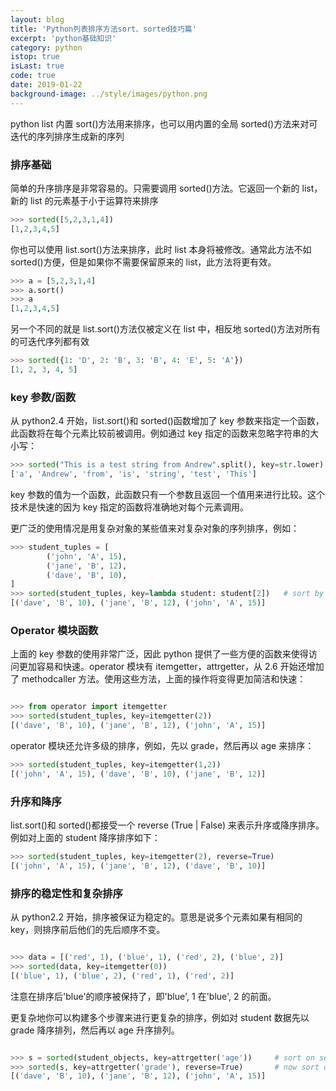```yaml
---
layout: blog
title: 'Python列表排序方法sort、sorted技巧篇'
excerpt: 'python基础知识'
category: python
istop: true
isLast: true
code: true
date: 2019-01-22
background-image: ../style/images/python.png
---
```


python list 内置 sort()方法用来排序，也可以用内置的全局 sorted()方法来对可迭代的序列排序生成新的序列

### 排序基础

简单的升序排序是非常容易的。只需要调用 sorted()方法。它返回一个新的 list，新的 list 的元素基于小于运算符来排序

```python
>>> sorted([5,2,3,1,4])
[1,2,3,4,5]
```

你也可以使用 list.sort()方法来排序，此时 list 本身将被修改。通常此方法不如 sorted()方便，但是如果你不需要保留原来的 list，此方法将更有效。

```python
>>> a = [5,2,3,1,4]
>>> a.sort()
>>> a
[1,2,3,4,5]
```

另一个不同的就是 list.sort()方法仅被定义在 list 中，相反地 sorted()方法对所有的可迭代序列都有效

```python
>>> sorted({1: 'D', 2: 'B', 3: 'B', 4: 'E', 5: 'A'})
[1, 2, 3, 4, 5]
```

### key 参数/函数

从 python2.4 开始，list.sort()和 sorted()函数增加了 key 参数来指定一个函数，此函数将在每个元素比较前被调用。例如通过 key 指定的函数来忽略字符串的大小写：

```python
>>> sorted("This is a test string from Andrew".split(), key=str.lower)
['a', 'Andrew', 'from', 'is', 'string', 'test', 'This']
```

key 参数的值为一个函数，此函数只有一个参数且返回一个值用来进行比较。这个技术是快速的因为 key 指定的函数将准确地对每个元素调用。

更广泛的使用情况是用复杂对象的某些值来对复杂对象的序列排序，例如：

```python
>>> student_tuples = [
        ('john', 'A', 15),
        ('jane', 'B', 12),
        ('dave', 'B', 10),
]
>>> sorted(student_tuples, key=lambda student: student[2])   # sort by age
[('dave', 'B', 10), ('jane', 'B', 12), ('john', 'A', 15)]
```

### Operator 模块函数

上面的 key 参数的使用非常广泛，因此 python 提供了一些方便的函数来使得访问更加容易和快速。operator 模块有 itemgetter，attrgetter，从 2.6 开始还增加了 methodcaller 方法。使用这些方法，上面的操作将变得更加简洁和快速：

```python

>>> from operator import itemgetter
>>> sorted(student_tuples, key=itemgetter(2))
[('dave', 'B', 10), ('jane', 'B', 12), ('john', 'A', 15)]

```

operator 模块还允许多级的排序，例如，先以 grade，然后再以 age 来排序：

```python
>>> sorted(student_tuples, key=itemgetter(1,2))
[('john', 'A', 15), ('dave', 'B', 10), ('jane', 'B', 12)]
```

### 升序和降序

list.sort()和 sorted()都接受一个 reverse (True | False) 来表示升序或降序排序。例如对上面的 student 降序排序如下：

```python
>>> sorted(student_tuples, key=itemgetter(2), reverse=True)
[('john', 'A', 15), ('jane', 'B', 12), ('dave', 'B', 10)]
```

### 排序的稳定性和复杂排序

从 python2.2 开始，排序被保证为稳定的。意思是说多个元素如果有相同的 key，则排序前后他们的先后顺序不变。

```python

>>> data = [('red', 1), ('blue', 1), ('red', 2), ('blue', 2)]
>>> sorted(data, key=itemgetter(0))
[('blue', 1), ('blue', 2), ('red', 1), ('red', 2)]

```

注意在排序后'blue'的顺序被保持了，即'blue', 1 在'blue', 2 的前面。

更复杂地你可以构建多个步骤来进行更复杂的排序，例如对 student 数据先以 grade 降序排列，然后再以 age 升序排列。

```python

>>> s = sorted(student_objects, key=attrgetter('age'))     # sort on secondary key
>>> sorted(s, key=attrgetter('grade'), reverse=True)       # now sort on primary key, descending
[('dave', 'B', 10), ('jane', 'B', 12), ('john', 'A', 15)]

```
